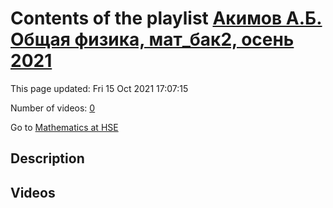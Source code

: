 # Contents of the playlist [Акимов А.Б. Общая физика, мат_бак2, осень 2021](https://www.youtube.com/playlist?list=PLq3E5oubNNoDYgVuY2AbNIEfkCDIth29u)

This page updated: Fri 15 Oct 2021 17:07:15

Number of videos: [0](#videos)

Go to [Mathematics at HSE](../README.md)

## Description



## Videos

